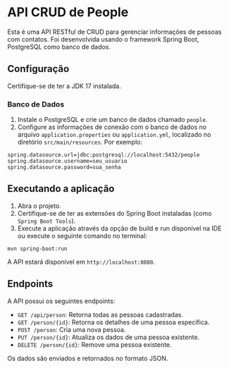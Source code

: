 # API CRUD de People

Esta é uma API RESTful de CRUD para gerenciar informações de pessoas com contatos. Foi desenvolvida usando o framework Spring Boot, PostgreSQL como banco de dados.

## Configuração

Certifique-se de ter a <a src="https://www.oracle.com/java/technologies/javase/jdk17-archive-downloads.html" target="_blank"> JDK 17 </a> instalada.

### Banco de Dados

1. Instale o PostgreSQL e crie um banco de dados chamado `people`.
2. Configure as informações de conexão com o banco de dados no arquivo `application.properties` ou `application.yml`, localizado no diretório `src/main/resources`. Por exemplo:

```
spring.datasource.url=jdbc:postgresql://localhost:5432/people
spring.datasource.username=seu_usuario
spring.datasource.password=sua_senha
```

## Executando a aplicação

1. Abra o projeto.
2. Certifique-se de ter as extensões do Spring Boot instaladas (como `Spring Boot Tools`).
3. Execute a aplicação através da opção de build e run disponível na IDE ou execute o seguinte comando no terminal:

```
mvn spring-boot:run
```

A API estará disponível em `http://localhost:8080`.

## Endpoints

A API possui os seguintes endpoints:

- `GET /api/person`: Retorna todas as pessoas cadastradas.
- `GET /person/{id}`: Retorna os detalhes de uma pessoa específica.
- `POST /person`: Cria uma nova pessoa.
- `PUT /person/{id}`: Atualiza os dados de uma pessoa existente.
- `DELETE /person/{id}`: Remove uma pessoa existente.

Os dados são enviados e retornados no formato JSON.

